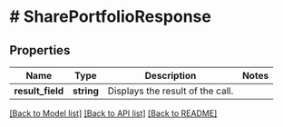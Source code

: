 # # SharePortfolioResponse

## Properties

Name | Type | Description | Notes
------------ | ------------- | ------------- | -------------
**result_field** | **string** | Displays the result of the call. |

[[Back to Model list]](../../README.md#models) [[Back to API list]](../../README.md#endpoints) [[Back to README]](../../README.md)
